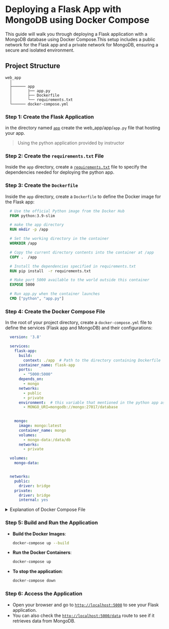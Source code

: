 
# Deploying a Flask App with MongoDB using Docker Compose

This guide will walk you through deploying a Flask application with a MongoDB database using Docker Compose.This setup includes a public network for the Flask app and a private network for MongoDB, ensuring a secure and isolated environment.

## Project Structure

```
web_app
  │
  ├────── app
  │       ├── app.py
  │       ├── Dockerfile
  │       └── requirements.txt
  └────── docker-compose.yml 
```

### Step 1: Create the Flask Application

in the directory named [`app`](/web_app/app/app.py) create the web_app/app/`app.py` file that hosting your app.
 > Using the python application provided by instructor  



### Step 2: Create the `requirements.txt` File

Inside the `app` directory, create a [`requirements.txt`](/web_app/app/requirements.txt) file to specify the dependencies needed for deploying the python app.


### Step 3: Create the `Dockerfile`

Inside the `app` directory, create a `Dockerfile` to define the Docker image for the Flask app:

```Dockerfile
  # Use the official Python image from the Docker Hub
  FROM python:3.9-slim

  # make the app directory
  RUN mkdir -p /app

  # Set the working directory in the container
  WORKDIR /app

  # Copy the current directory contents into the container at /app
  COPY .  /app

  # Install the dependencies specified in requirements.txt
  RUN pip install  -r requirements.txt

  # Make port 5000 available to the world outside this container
  EXPOSE 5000

  # Run app.py when the container launches
  CMD ["python", "app.py"]
```

### Step 4: Create the Docker Compose File

In the root of your project directory, create a `docker-compose.yml` file to define the services (Flask app and MongoDB) and their configurations:

```yaml
  version: '3.8'

  services:
    flask-app:
      build:
        context: ./app  # Path to the directory containing Dockerfile
      container_name: flask-app
      ports:
        - "5000:5000"
      depends_on:
        - mongo
      networks:
        - public
        - private
      environment:  # this variable that mentioned in the python app as"MONGO_URI"
        - MONGO_URI=mongodb://mongo:27017/database
        

    mongo:
      image: mongo:latest
      container_name: mongo
      volumes:
        - mongo-data:/data/db
      networks:
        - private

  volumes:
    mongo-data:


  networks:
    public:
      driver: bridge
    private:
      driver: bridge
      internal: yes
```
<details>
    <summary>Explanation of Docker Compose File</summary>


  - `version:` `'3.8'`: Specifies the version of Docker Compose syntax to use.
    
  - `services`: Defines the services that will be part of this application.
    
    - `flask-app`: The Flask application service.
      - `build`: Specifies the build configuration for the Flask app.
        - `context:` ` ./app`: Path to the directory containing the `Dockerfile`.
      - `container_name:` `flask-app`: Names the container `flask-app`.
      - `ports: ` `- "5000:5000"`: Maps port 5000 of the container to port 5000 on the host machine.
      - `networks`: Connects the Flask app to both the `public` and `private` networks.
      - `depends_on:` `- mongodb`: Ensures the MongoDB service starts before the Flask app.
      - `environment:` This key is used to define environment variables for a service in the docker-compose file.

    
    - `mongodb`: The MongoDB service.
      - `image:` `mongo:latest`: Uses the latest MongoDB image from Docker Hub.
      - `container_name:` `mongo`: Names the container `mongo`.
      - `networks`: Connects the MongoDB service to the `private` network.
      - `volumes:` `- mongo-data:/data/db`: Mounts the `mongo-data` volume at `/data/db` to persist MongoDB data.
    
  - `volumes`: Defines named volumes for persistent storage.
    - `mongo-data`: A volume for storing MongoDB data.

  - `networks`: Defines custom networks for the services.
    - `public`: A bridge network allowing external access.
    - `private`: A bridge network isolating the MongoDB container.
</details>


### Step 5: Build and Run the Application

- **Build the Docker Images**:
   ```bash
   docker-compose up --build
   ```

- **Run the Docker Containers**:
   ```bash
   docker-compose up
   ```
- **To stop the application**:
   ```bash
  docker-compose down
  ```

### Step 6: Access the Application

- Open your browser and go to [`http://localhost:5000`](http://localhost:5000) to see your Flask application.
- You can also check the [`http://localhost:5000/data`](http://localhost:5000/data) route to see if it retrieves data from MongoDB.



